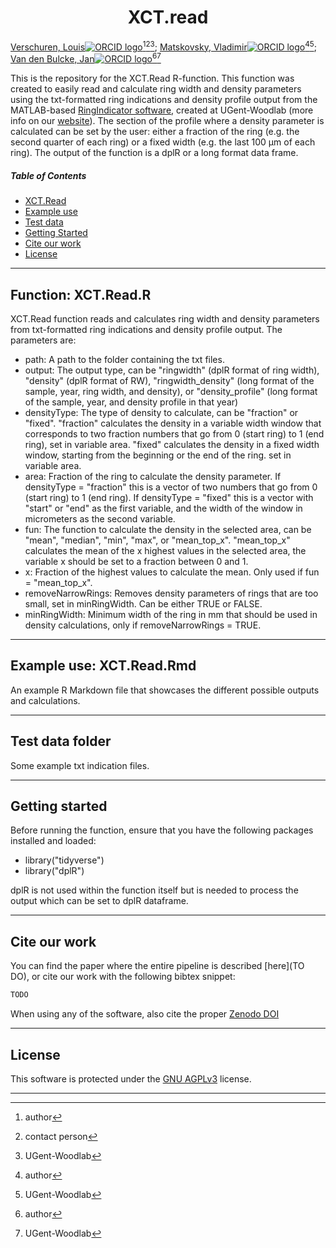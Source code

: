 <p align="center">
    <h1 align="center">XCT.read</h1>
</p>

[Verschuren, Louis![ORCID logo](https://info.orcid.org/wp-content/uploads/2019/11/orcid_16x16.png)](https://orcid.org/0000-0002-3102-4588)[^aut][^cre][^UG-WL];
[Matskovsky, Vladimir![ORCID logo](https://info.orcid.org/wp-content/uploads/2019/11/orcid_16x16.png)](https://orcid.org/0000-0002-3771-239X)[^aut][^UG-WL];
[Van den Bulcke, Jan![ORCID logo](https://info.orcid.org/wp-content/uploads/2019/11/orcid_16x16.png)](https://orcid.org/0000-0003-2939-5408)[^aut][^UG-WL]

[^aut]: author
[^cre]: contact person
[^UG-WL]: UGent-Woodlab



This is the repository for the XCT.Read R-function. This function was created to easily read and calculate ring width and density parameters using the txt-formatted ring indications and density profile output from the MATLAB-based [RingIndicator software](https://github.com/UGent-Woodlab/XCT-toolchain-compiled), created at UGent-Woodlab (more info on our [website](https://dendrochronomics.ugent.be/)). The section of the profile where a density parameter is calculated can be set by the user: either a fraction of the ring (e.g. the second quarter of each ring) or a fixed width (e.g. the last 100 µm of each ring). The output of the function is a dplR or a long format data frame.



#####  Table of Contents

- [ XCT.Read](#function-xctreadr)
- [ Example use](#example-use-xctreadrmd)
- [ Test data](#test-data-folder)
- [ Getting Started](#getting-started)
- [ Cite our work](#cite-our-work)
- [ License](#license)

---

##  Function: XCT.Read.R
XCT.Read function reads and calculates ring width and density parameters from txt-formatted ring indications and density profile output. The parameters are: 
- path: A path to the folder containing the txt files. 
- output: The output type, can be "ringwidth" (dplR format of ring width), "density" (dplR format of RW), "ringwidth_density" (long format of the sample, year, ring width, and density), or "density_profile" (long format of the sample, year, and density profile in that year)
- densityType: The type of density to calculate, can be "fraction" or "fixed". "fraction" calculates the density in a variable width window that corresponds to two fraction numbers that go from 0 (start ring) to 1 (end ring), set in variable area. "fixed" calculates the density in a fixed width window, starting from the beginning or the end of the ring. set in variable area.
- area: Fraction of the ring to calculate the density parameter. If densityType = "fraction" this is a vector of two numbers that go from 0 (start ring) to 1 (end ring). If densityType = "fixed" this is a vector with "start" or "end" as the first variable, and the width of the window in micrometers as the second variable.
- fun: The function to calculate the density in the selected area, can be "mean", "median", "min", "max", or "mean_top_x". "mean_top_x" calculates the mean of the x highest values in the selected area, the variable x should be set to a fraction between 0 and 1.
- x: Fraction of the highest values to calculate the mean. Only used if fun = "mean_top_x".
- removeNarrowRings: Removes density parameters of rings that are too small, set in minRingWidth. Can be either TRUE or FALSE.
- minRingWidth: Minimum width of the ring in mm that should be used in density calculations, only if removeNarrowRings = TRUE. 


---

## Example use: XCT.Read.Rmd
An example R Markdown file that showcases the different possible outputs and calculations. 

---

## Test data folder
Some example txt indication files. 

---

## Getting started

Before running the function, ensure that you have the following packages installed and loaded:
- library("tidyverse")
- library("dplR")

dplR is not used within the function itself but is needed to process the output which can be set to dplR dataframe. 

---

## Cite our work

You can find the paper where the entire pipeline is described [here](TO DO), or cite our work with the following bibtex snippet:

```tex
TODO
```

When using any of the software, also cite the proper [Zenodo DOI](todo)

---

##  License

This software is protected under the [GNU AGPLv3](https://choosealicense.com/licenses/agpl-3.0/) license. 

---
